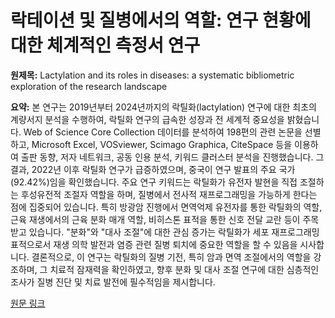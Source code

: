 # 락테이션 및 질병에서의 역할: 연구 현황에 대한 체계적인 측정서 연구

**원제목:** Lactylation and its roles in diseases: a systematic bibliometric exploration of the research landscape

**요약:** 본 연구는 2019년부터 2024년까지의 락틸화(lactylation) 연구에 대한 최초의 계량서지 분석을 수행하여, 락틸화 연구의 급속한 성장과 전 세계적 중요성을 밝혔습니다. Web of Science Core Collection 데이터를 분석하여 198편의 관련 논문을 선별하고, Microsoft Excel, VOSviewer, Scimago Graphica, CiteSpace 등을 이용하여 출판 동향, 저자 네트워크, 공동 인용 분석, 키워드 클러스터 분석을 진행했습니다. 그 결과, 2022년 이후 락틸화 연구가 급증하였으며, 중국이 연구 발표의 주요 국가(92.42%)임을 확인했습니다.  주요 연구 키워드는 락틸화가 유전자 발현을 직접 조절하는 후성유전적 조절자 역할을 하며, 질병에서 전사적 재프로그래밍을 가능하게 한다는 점에 집중되어 있습니다. 특히 방광암 진행에서 면역억제 유전자를 통한 락틸화의 역할, 근육 재생에서의 근육 분화 매개 역할, 비히스톤 표적을 통한 신호 전달 교란 등이 주목받고 있습니다.  "분화"와 "대사 조절"에 대한 관심 증가는 락틸화가 세포 재프로그래밍 표적으로서 재생 의학 발전과 염증 관련 질병 퇴치에 중요한 역할을 할 수 있음을 시사합니다.  결론적으로, 이 연구는 락틸화의 질병 기전, 특히 암과 면역 조절에서의 역할을 강조하며, 그 치료적 잠재력을 확인하였고, 향후 분화 및 대사 조절 연구에 대한 심층적인 조사가 질병 진단 및 치료 발전에 필수적임을 제시합니다.

[원문 링크](https://pmc.ncbi.nlm.nih.gov/articles/PMC12263365/)
